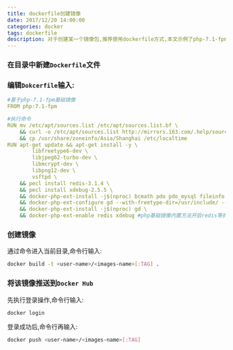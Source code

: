 ```yaml
---
title: dockerfile创建镜像
date: 2017/12/20 14:00:00
categories: docker
tags: dockerfile
description: 对于创建某一个镜像包,推荐使用dockerfile方式,本文示例了php-7.1-fpm镜像创建过程
---
```


### 在目录中新建`Dockerfile`文件

### 编辑`Dokcerfile`输入:
```yaml
#基于php-7.1-fpm基础镜像
FROM php:7.1-fpm

#执行命令 
RUN mv /etc/apt/sources.list /etc/apt/sources.list.bf \
	&& curl -o /etc/apt/sources.list http://mirrors.163.com/.help/sources.list.jessie \ #使用国内镜像
	&& cp /usr/share/zoneinfo/Asia/Shanghai /etc/localtime
RUN apt-get update && apt-get install -y \
		libfreetype6-dev \
		libjpeg62-turbo-dev \
		libmcrypt-dev \
		libpng12-dev \
		vsftpd \
	&& pecl install redis-3.1.4 \
	&& pecl install xdebug-2.5.5 \
	&& docker-php-ext-install -j$(nproc) bcmath pdo pdo_mysql fileinfo zip \ #php基础镜像内置方法安装其他核心扩展
	&& docker-php-ext-configure gd --with-freetype-dir=/usr/include/ --with-jpeg-dir=/usr/include/ \
	&& docker-php-ext-install -j$(nproc) gd \
	&& docker-php-ext-enable redis xdebug #php基础镜像内置方法开启redis等扩展
```

### 创建镜像
通过命令进入当前目录,命令行输入:
```bash
docker build -t <user-name>/<images-name>[:TAG] .
```

### 将该镜像推送到`Docker Hub`
先执行登录操作,命令行输入:
```bash
docker login
```
登录成功后,命令行再输入:
```bash
docker push <user-name>/<images-name>[:TAG]
```
